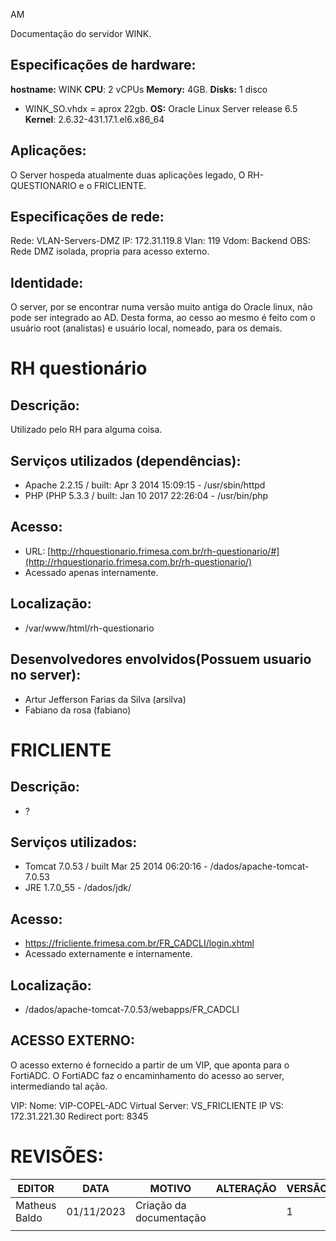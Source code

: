 AM

Documentação do servidor WINK.

## Especificações de hardware:

**hostname:** WINK
**CPU**: 2 vCPUs
**Memory:** 4GB.
**Disks:** 1 disco
- WINK_SO.vhdx = aprox 22gb.
**OS:** Oracle Linux Server release 6.5
**Kernel**: 2.6.32-431.17.1.el6.x86_64

## Aplicações:
O Server hospeda atualmente duas aplicações legado, O RH-QUESTIONARIO e o FRICLIENTE.

## Especificações de rede:
Rede: VLAN-Servers-DMZ
IP: 172.31.119.8
Vlan: 119
Vdom: Backend
OBS: Rede DMZ isolada, propria para acesso externo.

## Identidade:
O server, por se encontrar numa versão muito antiga do Oracle linux, não pode ser integrado ao AD. Desta forma, ao cesso ao mesmo é feito com o usuário root (analistas) e usuário local, nomeado, para os demais.

#  RH questionário

## Descrição:

Utilizado pelo RH para alguma coisa.

## Serviços utilizados (dependências):
- Apache 2.2.15 / built: Apr 3 2014 15:09:15 - /usr/sbin/httpd
- PHP (PHP 5.3.3 / built: Jan 10 2017 22:26:04 - /usr/bin/php

## Acesso:
- URL: [http://rhquestionario.frimesa.com.br/rh-questionario/#](http://rhquestionario.frimesa.com.br/rh-questionario/)
- Acessado apenas internamente.

## Localização:
- /var/www/html/rh-questionario

## Desenvolvedores envolvidos(Possuem usuario no server):
- Artur Jefferson Farias da Silva (arsilva)
- Fabiano da rosa (fabiano)

# FRICLIENTE

## Descrição:
- ?

## Serviços utilizados:
- Tomcat 7.0.53 / built Mar 25 2014 06:20:16 - /dados/apache-tomcat-7.0.53
- JRE 1.7.0_55 - /dados/jdk/

## Acesso:
- <https://fricliente.frimesa.com.br/FR_CADCLI/login.xhtml>
- Acessado externamente e internamente.

## Localização:
- /dados/apache-tomcat-7.0.53/webapps/FR_CADCLI

## ACESSO EXTERNO:
O acesso externo é fornecido a partir de um VIP, que aponta para o FortiADC. O FortiADC faz o encaminhamento do acesso ao server, intermediando tal ação.

VIP:
Nome: VIP-COPEL-ADC
Virtual Server: VS_FRICLIENTE
IP VS: 172.31.221.30
Redirect port: 8345

# REVISÕES:
| EDITOR        | DATA       | MOTIVO                  | ALTERAÇÃO | VERSÃO |
|---------------|------------|-------------------------|-----------|--------|
| Matheus Baldo | 01/11/2023 | Criação da documentação |          | 1      |
|              |           |                        |          |       |
